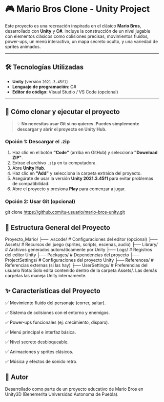 # 🎮 Mario Bros Clone - Unity Project

Este proyecto es una recreación inspirada en el clásico **Mario Bros**, desarrollado con **Unity** y **C#**. Incluye la construcción de un nivel jugable con elementos clásicos como colisiones precisas, movimientos fluidos, power-ups, un menú interactivo, un mapa secreto oculto, y una variedad de sprites animados.

---

## 🛠️ Tecnologías Utilizadas

- **Unity** (versión `2021.3.45f1`)
- **Lenguaje de programación**: C#
- **Editor de código**: Visual Studio / VS Code (opcional)

---

## 🚀 Cómo clonar y ejecutar el proyecto

> 💡 **No necesitas usar Git si no quieres. Puedes simplemente descargar y abrir el proyecto en Unity Hub.**

### Opción 1: Descargar el .zip
1. Haz clic en el botón **"Code"** (arriba en GitHub) y selecciona **"Download ZIP"**.
2. Extrae el archivo `.zip` en tu computadora.
3. Abre **Unity Hub**.
4. Haz clic en **"Add"** y selecciona la carpeta extraída del proyecto.
5. Asegúrate de usar la versión **Unity 2021.3.45f1** para evitar problemas de compatibilidad.
6. Abre el proyecto y presiona **Play** para comenzar a jugar.

### Opción 2: Usar Git (opcional)

git clone https://github.com/tu-usuario/mario-bros-unity.git

## 📁 Estructura General del Proyecto
Proyecto_Mario/
├── .vscode/              # Configuraciones del editor (opcional)
├── Assets/               # Recursos del juego (sprites, scripts, escenas, audio)
├── Library/              # Archivos generados automáticamente por Unity
├── Logs/                 # Registros del editor Unity
├── Packages/             # Dependencias del proyecto
├── ProjectSettings/      # Configuraciones del proyecto Unity
├── References/           # Referencias externas (si las hay)
├── UserSettings/         # Preferencias del usuario
Nota: Solo edita contenido dentro de la carpeta Assets/. Las demás carpetas las maneja Unity internamente.

## ✨ Características del Proyecto
✅ Movimiento fluido del personaje (correr, saltar).

✅ Sistema de colisiones con el entorno y enemigos.

✅ Power-ups funcionales (ej: crecimiento, disparo).

✅ Menú principal e interfaz básica.

✅ Nivel secreto desbloqueable.

✅ Animaciones y sprites clásicos.

✅ Música y efectos de sonido retro.

## 👤 Autor
Desarrollado como parte de un proyecto educativo de Mario Bros en Unity3D (Benemerita Universidad Autonoma de Puebla).

